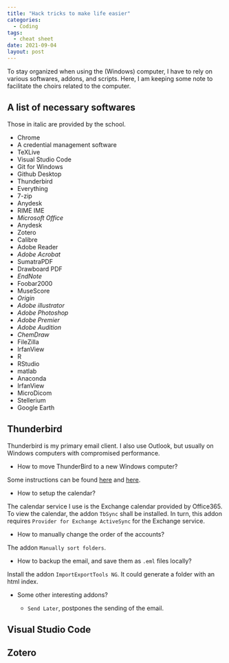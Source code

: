 ```yaml
---
title: "Hack tricks to make life easier"
categories:
  - Coding
tags:
  - cheat sheet
date: 2021-09-04
layout: post
---
```


To stay organized when using the (Windows) computer, I have to rely on various softwares, addons, and scripts. Here, I am keeping some note to facilitate the choirs related to the computer.

## A list of necessary softwares

Those in italic are provided by the school.

- Chrome
- A credential management software
- TeXLive
- Visual Studio Code
- Git for Windows
- Github Desktop
- Thunderbird
- Everything
- 7-zip
- Anydesk
- RIME IME
- *Microsoft Office*
- Anydesk
- Zotero
- Calibre
- Adobe Reader
- *Adobe Acrobat*
- SumatraPDF
- Drawboard PDF
- *EndNote*
- Foobar2000
- MuseScore
- *Origin*
- *Adobe illustrator*
- *Adobe Photoshop*
- *Adobe Premier*
- *Adobe Audition*
- *ChemDraw*
- FileZilla
- IrfanView
- R
- RStudio
- matlab
- Anaconda
- IrfanView
- MicroDicom
- Stellerium
- Google Earth

## Thunderbird

Thunderbird is my primary email client. I also use Outlook, but usually on Windows computers with compromised performance.

- How to move ThunderBird to a new Windows computer?

Some instructions can be found [here](https://support.mozilla.org/zh-CN/kb/%E5%B0%86%20Thunderbird%20%E7%9A%84%E6%95%B0%E6%8D%AE%E8%BF%81%E7%A7%BB%E5%88%B0%E5%8F%A6%E4%B8%80%E5%8F%B0%E8%AE%A1%E7%AE%97%E6%9C%BA) and [here](https://support.mozilla.org/zh-CN/kb/TB%E7%9A%84%E9%85%8D%E7%BD%AE%E6%96%87%E4%BB%B6#w_hui-fu-dao-yi-ge-bu-tong-de-wei-zhi).

- How to setup the calendar?

The calendar service I use is the Exchange calendar provided by Office365. To view the calendar, the addon `TbSync` shall be installed. In turn, this addon requires `Provider for Exchange ActiveSync` for the Exchange service.

- How to manually change the order of the accounts?

The addon `Manually sort folders`.

- How to backup the email, and save them as `.eml` files locally?

Install the addon `ImportExportTools NG`. It could generate a folder with an html index.

- Some other interesting addons?

  - `Send Later`, postpones the sending of the email.

## Visual Studio Code

## Zotero

